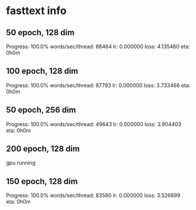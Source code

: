 # fasttext info 

## 50 epoch, 128 dim
Progress: 100.0%  words/sec/thread: 88464  lr: 0.000000  loss: 4.135460  eta: 0h0m

## 100 epoch, 128 dim
Progress: 100.0%  words/sec/thread: 87793  lr: 0.000000  loss: 3.733466  eta: 0h0m

## 50 epoch, 256 dim
Progress: 100.0%  words/sec/thread: 49643  lr: 0.000000  loss: 3.904403  eta: 0h0m

## 200 epoch, 128 dim
gpu running

## 150 epoch, 128 dim
Progress: 100.0%  words/sec/thread: 83580  lr: 0.000000  loss: 3.526699  eta: 0h0m
